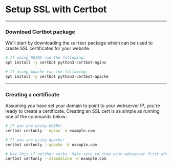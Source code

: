 # Setup SSL with Certbot

***

### Download Certbot package

We'll start by downloading the `certbot` package which can be used to create SSL certificates
for your website.
```bash
# If using NGINX run the following:
apt install -y certbot python3-certbot-nginx

# If using Apache run the following:
apt install -y certbot python3-certbot-apache
```

***

### Creating a certificate

Assuming you have set your domain to point to your webserver IP, you're ready to create a certificate.
Creating an SSL cert is as simple as running one of the commands below:

```bash
# If you are using NGINX:
certbot certonly --nginx -d example.com

# If you are using Apache:
certbot certonly --apache -d example.com

# Use this if neither works. Make sure to stop your webserver first when using this method.
certbot certonly --standalone -d example.com
```

